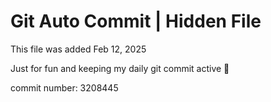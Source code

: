 # Git Auto Commit | Hidden File

This file was added Feb 12, 2025

Just for fun and keeping my daily git commit active 🤪

commit number: 3208445
